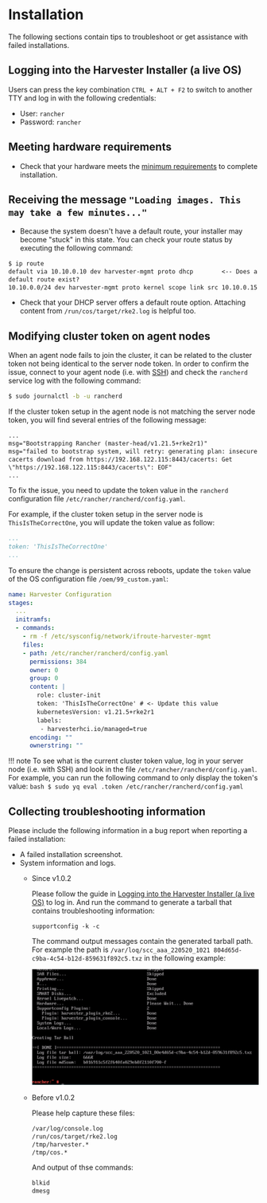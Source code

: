 # Installation

The following sections contain tips to troubleshoot or get assistance with failed installations.

## Logging into the Harvester Installer (a live OS)

Users can press the key combination `CTRL + ALT + F2` to switch to another TTY and log in with the following credentials:

- User: `rancher`
- Password: `rancher`

## Meeting hardware requirements

- Check that your hardware meets the [minimum requirements](../index.md#hardware-requirements) to complete installation.

## Receiving the message `"Loading images. This may take a few minutes..."`

- Because the system doesn't have a default route, your installer may become "stuck" in this state. You can check your route status by executing the following command:

```console
$ ip route
default via 10.10.0.10 dev harvester-mgmt proto dhcp        <-- Does a default route exist?
10.10.0.0/24 dev harvester-mgmt proto kernel scope link src 10.10.0.15
```

- Check that your DHCP server offers a default route option. Attaching content from `/run/cos/target/rke2.log` is helpful too.

## Modifying cluster token on agent nodes

When an agent node fails to join the cluster, it can be related to the cluster token not being identical to the server node token.
In order to confirm the issue, connect to your agent node (i.e. with [SSH](../os#how-to-log-into-a-harvester-node)) and check the `rancherd` service log with the following command:

```bash
$ sudo journalctl -b -u rancherd
```

If the cluster token setup in the agent node is not matching the server node token, you will find several entries of the following message:

```
...
msg="Bootstrapping Rancher (master-head/v1.21.5+rke2r1)"
msg="failed to bootstrap system, will retry: generating plan: insecure cacerts download from https://192.168.122.115:8443/cacerts: Get \"https://192.168.122.115:8443/cacerts\": EOF"
...
```

To fix the issue, you need to update the token value in the `rancherd` configuration file `/etc/rancher/rancherd/config.yaml`.

For example, if the cluster token setup in the server node is `ThisIsTheCorrectOne`, you will update the token value as follow:

```yaml
...
token: 'ThisIsTheCorrectOne'
...
```

To ensure the change is persistent across reboots, update the `token` value of the OS configuration file `/oem/99_custom.yaml`:

```yaml
name: Harvester Configuration
stages:
  ...
  initramfs:
  - commands:
    - rm -f /etc/sysconfig/network/ifroute-harvester-mgmt
    files:
    - path: /etc/rancher/rancherd/config.yaml
      permissions: 384
      owner: 0
      group: 0
      content: |
        role: cluster-init
        token: 'ThisIsTheCorrectOne' # <- Update this value
        kubernetesVersion: v1.21.5+rke2r1
        labels:
         - harvesterhci.io/managed=true
      encoding: ""
      ownerstring: ""
```

!!! note
    To see what is the current cluster token value, log in your server node (i.e. with SSH)
    and look in the file `/etc/rancher/rancherd/config.yaml`. For example,
    you can run the following command to only display the token's value:
    ```bash
    $ sudo yq eval .token /etc/rancher/rancherd/config.yaml
    ```

## Collecting troubleshooting information

Please include the following information in a bug report when reporting a failed installation:

- A failed installation screenshot.
- System information and logs.
    - Since v1.0.2

        Please follow the guide in [Logging into the Harvester Installer (a live OS)](#logging-into-the-harvester-installer-a-live-os) to log in. And run the command to generate a tarball that contains troubleshooting information:

        ```
        supportconfig -k -c
        ```
        
        The command output messages contain the generated tarball path. For example the path is `/var/loq/scc_aaa_220520_1021 804d65d-c9ba-4c54-b12d-859631f892c5.txz` in the following example:

        ![](./assets/installation-support-config-example.png)

    - Before v1.0.2

        Please help capture these files:

        ```
        /var/log/console.log
        /run/cos/target/rke2.log
        /tmp/harvester.*
        /tmp/cos.*
        ```

        And output of thse commands:

        ```
        blkid
        dmesg
        ```
